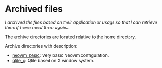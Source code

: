 # Archived files

_I archived the files based on their application or usage so that I can retrieve them if I ever need them again..._

The archive directories are located relative to the home directory.

Archive directories with description:

- [neovim_basic](./neovim_basic): Very basic Neovim configuration.
- [qtile_x](./qtile_x): Qtile based on X window system.

